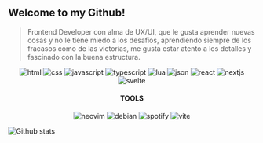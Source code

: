 ## Welcome to my Github! 
> Frontend Developer con alma de UX/UI, que le gusta aprender nuevas cosas y no le tiene miedo a los desafíos, aprendiendo siempre de los fracasos como de las victorias, me gusta estar atento a los detalles y fascinado con la buena estructura.

<p align="center">
  <img src="https://img.shields.io/badge/HTML5-E34F26?style=for-the-badge&logo=html5&logoColor=white" alt="html" style="vertical-align:top margin:6px 4px" /> 
  <img src="https://img.shields.io/badge/CSS3-1572B6?style=for-the-badge&logo=css3&logoColor=white" alt="css" style="vertical-align:top margin:6px 4px" />
  <img src="https://img.shields.io/badge/JavaScript-323330?style=for-the-badge&logo=javascript&logoColor=F7DF1E" alt="javascript" style="vertical-align:top margin:6px 4px" />
  <img src="https://img.shields.io/badge/TypeScript-007ACC?style=for-the-badge&logo=typescript&logoColor=white" alt="typescript" style="vertical-align:top margin:6px 4px" />
  <img src="https://img.shields.io/badge/Lua-2C2D72?style=for-the-badge&logo=lua&logoColor=white" alt="lua" style="vertical-align:top margin:6px 4px" />
  <img src="https://img.shields.io/badge/json-5E5C5C?style=for-the-badge&logo=json&logoColor=white" alt="json" style="vertical-align:top margin:6px 4px" />
  <img src="https://img.shields.io/badge/React-20232A?style=for-the-badge&logo=react&logoColor=61DAFB" alt="react" style="vertical-align:top margin:6px 4px" />
  <img src="https://img.shields.io/badge/next.js-000000?style=for-the-badge&logo=nextdotjs&logoColor=white" alt="nextjs" style="vertical-align:top margin:6px 4px" />
  <img src="https://img.shields.io/badge/Svelte-4A4A55?style=for-the-badge&logo=svelte&logoColor=FF3E00" alt="svelte" style="vertical-align:top margin:6px 4px" />
</p>

<h4 align="center">TOOLS</h4>

<p align="center">
  <img src="https://img.shields.io/badge/NeoVim-%2357A143.svg?&style=for-the-badge&logo=neovim&logoColor=white" alt="neovim" style="vertical-align:top margin:6px 4px" />
  <img src="https://img.shields.io/badge/Debian-A81D33?style=for-the-badge&logo=debian&logoColor=white" alt="debian" style="vertical-align:top margin:6px 4px" />
  <img src="https://img.shields.io/badge/Spotify-1ED760?&style=for-the-badge&logo=spotify&logoColor=white" alt="spotify" style="vertical-align:top margin:6px 4px" />
  <img src="https://img.shields.io/badge/Vite-B73BFE?style=for-the-badge&logo=vite&logoColor=FFD62E" alt="vite" style="vertical-align:top margin:6px 4px" />
</p>

![Github stats](https://github-readme-stats.vercel.app/api?username=devlcp)
